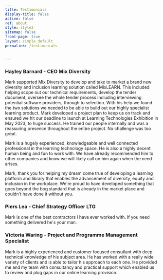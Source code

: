 ```yaml
---
title: Testimonials
display-title: false
active: false
ref: about
style: style2
sitemap: false
front-page: true
layout: simple_default
permalink: /testimonials


---
```

### Hayley Barnard - CEO Mix Diversity

Mark supported Mix Diversity to develop and take to market a brand new diversity and inclusion learning solution called MixLEARN. This included helping scope out our technical requirements, develop the tender document, oversee the whole tender process including interviewing potential software providers, through to selection. With his help we found the two solutions we needed to be able to build out our highly specialist learning product. Mark developed a project plan to keep us on track and ensured we hit our deadline to launch at Learning Technologies Exhibition in May 2023, to huge success. He trained our people internally and was a reassuring presence throughout the entire project. No challenge was too great. 

Mark is a hugely experienced, knowledgeable and well connected professional in the learning technology space. He is also a highly decent human being and fun to work with. We have already recommended him to other companies and know we will likely call on him again when the need arises.

Mark, thank you for helping my dream come true of developing a learning platform and library that enables the advancement of diversity, equity and inclusion in the workplace. We're proud to have developed something that goes beyond the bog standard that is already in the market place and couldn't have done it without you.

### Piers Lea - Chief Strategy Officer LTG

Mark is one of the best contractors I have ever worked with. If you need something delivered he's your man.

### Victoria Waring - Project and Programme Management Specialist

Mark is a highly experienced and customer focused consutlant with deep technical knowledge of his subject area. He has worked with a really wide variety of clients and is able to tailor his approach to each one. He provided me and my team with consultancy and practical support which enabled us to review and plug gaps in our online learning provision.


